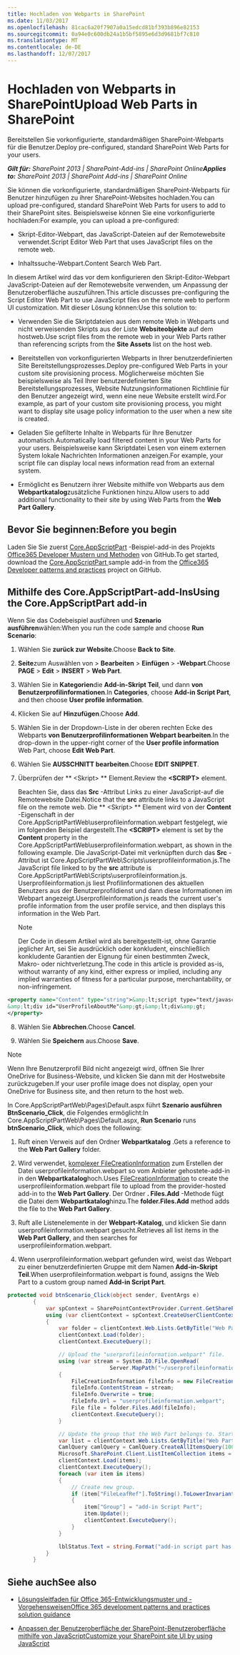 ```yaml
---
title: Hochladen von Webparts in SharePoint
ms.date: 11/03/2017
ms.openlocfilehash: 81cac6a20f7907a0a15edcd81bf393b896e82153
ms.sourcegitcommit: 0a94e0c600db24a1b5bf5895e6d3d9681bf7c810
ms.translationtype: MT
ms.contentlocale: de-DE
ms.lasthandoff: 12/07/2017
---
```

# <a name="upload-web-parts-in-sharepoint"></a><span data-ttu-id="1205e-102">Hochladen von Webparts in SharePoint</span><span class="sxs-lookup"><span data-stu-id="1205e-102">Upload Web Parts in SharePoint</span></span>

<span data-ttu-id="1205e-103">Bereitstellen Sie vorkonfigurierte, standardmäßigen SharePoint-Webparts für die Benutzer.</span><span class="sxs-lookup"><span data-stu-id="1205e-103">Deploy pre-configured, standard SharePoint Web Parts for your users.</span></span>

<span data-ttu-id="1205e-104">_**Gilt für:** SharePoint 2013 | SharePoint-Add-ins | SharePoint Online_</span><span class="sxs-lookup"><span data-stu-id="1205e-104">_**Applies to:** SharePoint 2013 | SharePoint Add-ins | SharePoint Online_</span></span>

<span data-ttu-id="1205e-105">Sie können die vorkonfigurierte, standardmäßigen SharePoint-Webparts für Benutzer hinzufügen zu ihrer SharePoint-Websites hochladen.</span><span class="sxs-lookup"><span data-stu-id="1205e-105">You can upload pre-configured, standard SharePoint Web Parts for users to add to their SharePoint sites.</span></span> <span data-ttu-id="1205e-106">Beispielsweise können Sie eine vorkonfigurierte hochladen:</span><span class="sxs-lookup"><span data-stu-id="1205e-106">For example, you can upload a pre-configured:</span></span>

- <span data-ttu-id="1205e-107">Skript-Editor-Webpart, das JavaScript-Dateien auf der Remotewebsite verwendet.</span><span class="sxs-lookup"><span data-stu-id="1205e-107">Script Editor Web Part that uses JavaScript files on the remote web.</span></span>
    
- <span data-ttu-id="1205e-108">Inhaltssuche-Webpart.</span><span class="sxs-lookup"><span data-stu-id="1205e-108">Content Search Web Part.</span></span>
    
<span data-ttu-id="1205e-109">In diesem Artikel wird das vor dem konfigurieren den Skript-Editor-Webpart JavaScript-Dateien auf der Remotewebsite verwenden, um Anpassung der Benutzeroberfläche auszuführen.</span><span class="sxs-lookup"><span data-stu-id="1205e-109">This article discusses pre-configuring the Script Editor Web Part to use JavaScript files on the remote web to perform UI customization.</span></span> <span data-ttu-id="1205e-110">Mit dieser Lösung können:</span><span class="sxs-lookup"><span data-stu-id="1205e-110">Use this solution to:</span></span>

- <span data-ttu-id="1205e-111">Verwenden Sie die Skriptdateien aus dem remote Web in Webparts und nicht verweisenden Skripts aus der Liste **Websiteobjekte** auf dem hostweb.</span><span class="sxs-lookup"><span data-stu-id="1205e-111">Use script files from the remote web in your Web Parts rather than referencing scripts from the **Site Assets** list on the host web.</span></span>
    
- <span data-ttu-id="1205e-112">Bereitstellen von vorkonfigurierten Webparts in Ihrer benutzerdefinierten Site Bereitstellungsprozesses.</span><span class="sxs-lookup"><span data-stu-id="1205e-112">Deploy pre-configured Web Parts in your custom site provisioning process.</span></span> <span data-ttu-id="1205e-113">Möglicherweise möchten Sie beispielsweise als Teil Ihrer benutzerdefinierten Site Bereitstellungsprozesses, Website Nutzungsinformationen Richtlinie für den Benutzer angezeigt wird, wenn eine neue Website erstellt wird.</span><span class="sxs-lookup"><span data-stu-id="1205e-113">For example, as part of your custom site provisioning process, you might want to display site usage policy information to the user when a new site is created.</span></span> 
    
- <span data-ttu-id="1205e-114">Geladen Sie gefilterte Inhalte in Webparts für Ihre Benutzer automatisch.</span><span class="sxs-lookup"><span data-stu-id="1205e-114">Automatically load filtered content in your Web Parts for your users.</span></span> <span data-ttu-id="1205e-115">Beispielsweise kann Skriptdatei Lesen von einem externen System lokale Nachrichten Informationen anzeigen.</span><span class="sxs-lookup"><span data-stu-id="1205e-115">For example, your script file can display local news information read from an external system.</span></span>
    
- <span data-ttu-id="1205e-116">Ermöglicht es Benutzern ihrer Website mithilfe von Webparts aus dem **Webpartkatalog**zusätzliche Funktionen hinzu.</span><span class="sxs-lookup"><span data-stu-id="1205e-116">Allow users to add additional functionality to their site by using Web Parts from the **Web Part Gallery**.</span></span>

## <a name="before-you-begin"></a><span data-ttu-id="1205e-117">Bevor Sie beginnen:</span><span class="sxs-lookup"><span data-stu-id="1205e-117">Before you begin</span></span>

<span data-ttu-id="1205e-118">Laden Sie Sie zuerst [Core.AppScriptPart](https://github.com/SharePoint/PnP/tree/dev/Samples/Core.AppScriptPart) -Beispiel-add-in des Projekts [Office365 Developer Mustern und Methoden](https://github.com/SharePoint/PnP/tree/dev) von GitHub.</span><span class="sxs-lookup"><span data-stu-id="1205e-118">To get started, download the [Core.AppScriptPart ](https://github.com/SharePoint/PnP/tree/dev/Samples/Core.AppScriptPart) sample add-in from the [Office365 Developer patterns and practices](https://github.com/SharePoint/PnP/tree/dev) project on GitHub.</span></span>

## <a name="using-the-coreappscriptpart-add-in"></a><span data-ttu-id="1205e-119">Mithilfe des Core.AppScriptPart-add-Ins</span><span class="sxs-lookup"><span data-stu-id="1205e-119">Using the Core.AppScriptPart add-in</span></span>

<span data-ttu-id="1205e-120">Wenn Sie das Codebeispiel ausführen und **Szenario ausführen**wählen:</span><span class="sxs-lookup"><span data-stu-id="1205e-120">When you run the code sample and choose **Run Scenario**:</span></span>

1. <span data-ttu-id="1205e-121">Wählen Sie **zurück zur Website**.</span><span class="sxs-lookup"><span data-stu-id="1205e-121">Choose **Back to Site**.</span></span>
    
2. <span data-ttu-id="1205e-122">**Seite**zum Auswählen von > **Bearbeiten** > **Einfügen** > **-Webpart**.</span><span class="sxs-lookup"><span data-stu-id="1205e-122">Choose **PAGE** > **Edit** > **INSERT** > **Web Part**.</span></span>
    
3. <span data-ttu-id="1205e-123">Wählen Sie in **Kategorien**die **Add-in-Skript Teil**, und dann **von Benutzerprofilinformationen**.</span><span class="sxs-lookup"><span data-stu-id="1205e-123">In **Categories**, choose **Add-in Script Part**, and then choose **User profile information**.</span></span>
    
4. <span data-ttu-id="1205e-124">Klicken Sie auf **Hinzufügen**.</span><span class="sxs-lookup"><span data-stu-id="1205e-124">Choose **Add**.</span></span>
    
5. <span data-ttu-id="1205e-125">Wählen Sie in der Dropdown-Liste in der oberen rechten Ecke des Webparts **von Benutzerprofilinformationen** **Webpart bearbeiten**.</span><span class="sxs-lookup"><span data-stu-id="1205e-125">In the drop-down in the upper-right corner of the **User profile information** Web Part, choose **Edit Web Part**.</span></span>
    
6. <span data-ttu-id="1205e-126">Wählen Sie **AUSSCHNITT bearbeiten**.</span><span class="sxs-lookup"><span data-stu-id="1205e-126">Choose **EDIT SNIPPET**.</span></span>
    
7. <span data-ttu-id="1205e-127">Überprüfen der ** &lt;Skript&gt; ** Element.</span><span class="sxs-lookup"><span data-stu-id="1205e-127">Review the **&lt;SCRIPT&gt;** element.</span></span>
    
    <span data-ttu-id="1205e-128">Beachten Sie, dass das **Src** -Attribut Links zu einer JavaScript-auf die Remotewebsite Datei.</span><span class="sxs-lookup"><span data-stu-id="1205e-128">Notice that the  **src** attribute links to a JavaScript file on the remote web.</span></span> <span data-ttu-id="1205e-129">Die ** &lt;Skript&gt; ** Element wird von der **Content** -Eigenschaft in der Core.AppScriptPartWeb\userprofileinformation.webpart festgelegt, wie im folgenden Beispiel dargestellt.</span><span class="sxs-lookup"><span data-stu-id="1205e-129">The **&lt;SCRIPT&gt;** element is set by the **Content** property in the Core.AppScriptPartWeb\userprofileinformation.webpart, as shown in the following example.</span></span> <span data-ttu-id="1205e-130">Die JavaScript-Datei mit verknüpften durch das **Src** -Attribut ist Core.AppScriptPartWeb\Scripts\userprofileinformation.js.</span><span class="sxs-lookup"><span data-stu-id="1205e-130">The JavaScript file linked to by the **src** attribute is Core.AppScriptPartWeb\Scripts\userprofileinformation.js.</span></span> <span data-ttu-id="1205e-131">Userprofileinformation.js liest Profilinformationen des aktuellen Benutzers aus der Benutzerprofildienst und dann diese Informationen im Webpart angezeigt.</span><span class="sxs-lookup"><span data-stu-id="1205e-131">Userprofileinformation.js reads the current user's profile information from the user profile service, and then displays this information in the Web Part.</span></span>
    
    > [!NOTE] 
    > <span data-ttu-id="1205e-132">Der Code in diesem Artikel wird als bereitgestellt-ist, ohne Garantie jeglicher Art, sei Sie ausdrücklich oder konkludent, einschließlich konkludente Garantien der Eignung für einen bestimmten Zweck, Makro- oder nichtverletzung.</span><span class="sxs-lookup"><span data-stu-id="1205e-132">The code in this article is provided as-is, without warranty of any kind, either express or implied, including any implied warranties of fitness for a particular purpose, merchantability, or non-infringement.</span></span>

  ```XML
  <property name="Content" type="string">&amp;lt;script type="text/javascript" src="https://localhost:44361/scripts/userprofileinformation.js"&amp;gt;&amp;lt;/script&amp;gt;
&amp;lt;div id="UserProfileAboutMe"&amp;gt;&amp;lt;div&amp;gt;
  </property>
  ```

8. <span data-ttu-id="1205e-133">Wählen Sie **Abbrechen**.</span><span class="sxs-lookup"><span data-stu-id="1205e-133">Choose **Cancel**.</span></span>
    
9. <span data-ttu-id="1205e-134">Wählen Sie **Speichern** aus.</span><span class="sxs-lookup"><span data-stu-id="1205e-134">Choose **Save**.</span></span>

> [!NOTE] 
> <span data-ttu-id="1205e-135">Wenn Ihre Benutzerprofil Bild nicht angezeigt wird, öffnen Sie Ihrer OneDrive for Business-Website, und klicken Sie dann mit der Hostwebsite zurückzugeben.</span><span class="sxs-lookup"><span data-stu-id="1205e-135">If your user profile image does not display, open your OneDrive for Business site, and then return to the host web.</span></span>

<span data-ttu-id="1205e-136">In Core.AppScriptPartWeb\Pages\Default.aspx führt **Szenario ausführen** **BtnScenario_Click**, die Folgendes ermöglicht:</span><span class="sxs-lookup"><span data-stu-id="1205e-136">In Core.AppScriptPartWeb\Pages\Default.aspx, **Run Scenario** runs **btnScenario_Click**, which does the following:</span></span>

1. <span data-ttu-id="1205e-137">Ruft einen Verweis auf den Ordner **Webpartkatalog** .</span><span class="sxs-lookup"><span data-stu-id="1205e-137">Gets a reference to the **Web Part Gallery** folder.</span></span>
    
2. <span data-ttu-id="1205e-138">Wird verwendet, [komplexer FileCreationInformation](https://msdn.microsoft.com/library/office/microsoft.sharepoint.client.filecreationinformation.aspx) zum Erstellen der Datei userprofileinformation.webpart so vom Anbieter gehostete-add-in in den **Webpartkatalog**hoch.</span><span class="sxs-lookup"><span data-stu-id="1205e-138">Uses [FileCreationInformation](https://msdn.microsoft.com/library/office/microsoft.sharepoint.client.filecreationinformation.aspx) to create the userprofileinformation.webpart file to upload from the provider-hosted add-in to the **Web Part Gallery**.</span></span> <span data-ttu-id="1205e-139">Der Ordner **. Files.Add** -Methode fügt die Datei dem **Webpartkatalog**hinzu.</span><span class="sxs-lookup"><span data-stu-id="1205e-139">The **folder.Files.Add** method adds the file to the **Web Part Gallery**.</span></span>
    
3. <span data-ttu-id="1205e-140">Ruft alle Listenelemente in der **Webpart-Katalog**, und klicken Sie dann userprofileinformation.webpart gesucht.</span><span class="sxs-lookup"><span data-stu-id="1205e-140">Retrieves all list items in the **Web Part Gallery**, and then searches for userprofileinformation.webpart.</span></span>
    
4. <span data-ttu-id="1205e-141">Wenn userprofileinformation.webpart gefunden wird, weist das Webpart zu einer benutzerdefinierten Gruppe mit dem Namen **Add-in-Skript Teil**.</span><span class="sxs-lookup"><span data-stu-id="1205e-141">When userprofileinformation.webpart is found, assigns the Web Part to a custom group named **Add-in Script Part**.</span></span>

```C#
protected void btnScenario_Click(object sender, EventArgs e)
        {
            var spContext = SharePointContextProvider.Current.GetSharePointContext(Context);
            using (var clientContext = spContext.CreateUserClientContextForSPHost())
            {
                var folder = clientContext.Web.Lists.GetByTitle("Web Part Gallery").RootFolder;
                clientContext.Load(folder);
                clientContext.ExecuteQuery();

                // Upload the "userprofileinformation.webpart" file.
                using (var stream = System.IO.File.OpenRead(
                                Server.MapPath("~/userprofileinformation.webpart")))
                {
                    FileCreationInformation fileInfo = new FileCreationInformation();
                    fileInfo.ContentStream = stream;
                    fileInfo.Overwrite = true;
                    fileInfo.Url = "userprofileinformation.webpart";
                    File file = folder.Files.Add(fileInfo);
                    clientContext.ExecuteQuery();
                }

                // Update the group that the Web Part belongs to. Start by getting all list items in the Web Part Gallery, and then find the Web Part that was just uploaded.
                var list = clientContext.Web.Lists.GetByTitle("Web Part Gallery");
                CamlQuery camlQuery = CamlQuery.CreateAllItemsQuery(100);
                Microsoft.SharePoint.Client.ListItemCollection items = list.GetItems(camlQuery);
                clientContext.Load(items);
                clientContext.ExecuteQuery();
                foreach (var item in items)
                {
                    // Create new group.
                    if (item["FileLeafRef"].ToString().ToLowerInvariant() == "userprofileinformation.webpart")
                    {
                        item["Group"] = "add-in Script Part";
                        item.Update();
                        clientContext.ExecuteQuery();
                    }
                }

                lblStatus.Text = string.Format("add-in script part has been added to Web Part Gallery. You can find 'User Profile Information' script part under 'App Script Part' group in the <a href='{0}'>host web</a>.", spContext.SPHostUrl.ToString());
            }
        }
```

## <a name="see-also"></a><span data-ttu-id="1205e-142">Siehe auch</span><span class="sxs-lookup"><span data-stu-id="1205e-142">See also</span></span>
<span data-ttu-id="1205e-143"><a name="bk_addresources"> </a></span><span class="sxs-lookup"><span data-stu-id="1205e-143"></span></span>

- [<span data-ttu-id="1205e-144">Lösungsleitfaden für Office 365-Entwicklungsmuster und -Vorgehensweisen</span><span class="sxs-lookup"><span data-stu-id="1205e-144">Office 365 development patterns and practices solution guidance</span></span>](Office-365-development-patterns-and-practices-solution-guidance.md)
    
- [<span data-ttu-id="1205e-145">Anpassen der Benutzeroberfläche der SharePoint-Benutzeroberfläche mithilfe von JavaScript</span><span class="sxs-lookup"><span data-stu-id="1205e-145">Customize your SharePoint site UI by using JavaScript</span></span>](Customize-your-SharePoint-site-UI-by-using-JavaScript.md)
